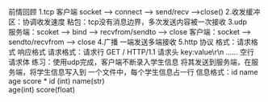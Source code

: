 前情回顾
1.tcp   客户端
    socket --> connect --> send/recv -->close()
2.收发缓冲区：协调收发速度
    粘包：tcp没有消息边界，多次发送内容被一次接收
3.udp   
    服务端：scoket --> bind --> recvfrom/sendto --> close
    客户端：socket --> sendto/recvfrom --> close
4.广播    一端发送多端接收
5.http  协议
    格式：请求格式     响应格式
    请求格式：请求行    GET     /       HTTP/1.1
             请求头    key:value\r\n
                        ......
             空行
             请求体
练习：使用udp完成，客户端不断录入学生信息
     将其发送到服务端，在服务端，将学生信息写入到
     一个文件中，每个学生信息占一行
     信息格式：id name age score
     * id (int)   name(str)     
       age(int)   score(float) 
     